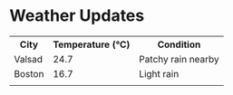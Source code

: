 # Weather Updates

<!-- WEATHER-UPDATE-START -->
<table><tr><th>City</th><th>Temperature (°C)</th><th>Condition</th></tr><tr><td>Valsad</td><td>24.7</td><td>Patchy rain nearby</td></tr><tr><td>Boston</td><td>16.7</td><td>Light rain</td></tr><tr><td></td><td></td><td></td></tr></table>
<!-- WEATHER-UPDATE-END -->
